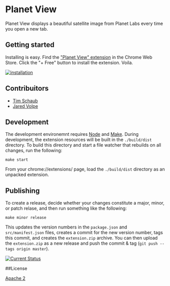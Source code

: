 # Planet View

Planet View displays a beautiful satellite image from Planet Labs every time you open a new tab.

## Getting started

Installing is easy. Find the ["Planet View" extension](https://chrome.google.com/webstore/detail/planet-view/hhhgdbldiopbpblfcohjaeinjjciplho) in the Chrome Web Store.  Click the "+ Free" button to install the extension.  Voila.

[![installation](https://cloud.githubusercontent.com/assets/41094/5060900/8fa2e39a-6d29-11e4-86ef-1f9f95ed0cd0.gif)](https://chrome.google.com/webstore/detail/planet-view/hhhgdbldiopbpblfcohjaeinjjciplho)

## Contribuitors

* [Tim Schaub](https://github.com/tschaub)
* [Jared Volpe](https://github.com/plainspace)

## Development

The development environemnt requires [Node](http://nodejs.org/) and [Make](http://www.gnu.org/software/make/).  During development, the extension resources will be built in the `./build/dist` directory.  To build this directory and start a file watcher that rebuilds on all changes, run the following:

    make start

From your chrome://extensions/ page, load the `./build/dist` directory as an unpacked extension.

## Publishing

To create a release, decide whether your changes constitute a major, minor, or patch relase, and then run something like the following:

    make minor release

This updates the version numbers in the `package.json` and `src/manifest.json` files, creates a commit for the new version number, tags this commit, and creates the `extension.zip` archive.  You can then upload the `extension.zip` as a new release and push the commit & tag (`git push --tags origin master`).

[![Current Status](https://secure.travis-ci.org/planetlabs/planet-view-chrome-ext.png?branch=master)](https://travis-ci.org/planetlabs/planet-view-chrome-ext)

##License

[Apache 2](https://tldrlegal.com/license/apache-license-2.0-(apache-2.0))
